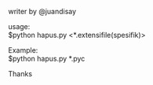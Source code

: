 writer by @juandisay

usage: <br />
$python hapus.py <*.extensifile(spesifik)>
 
Example: <br />
$python hapus.py *.pyc


Thanks
